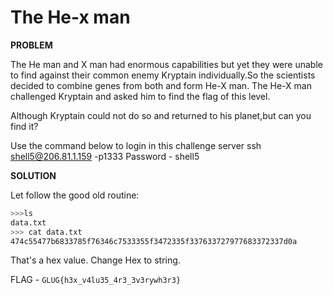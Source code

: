 # The He-x man

__PROBLEM__

The He man and X man had enormous capabilities but yet they were unable to find against their common enemy Kryptain individually.So the scientists decided to combine genes from both and form He-X man. The He-X man challenged Kryptain and asked him to find the flag of this level.

Although Kryptain could not do so and returned to his planet,but can you find it?

Use the command below to login in this challenge server
ssh shell5@206.81.1.159 -p1333
Password - shell5

__SOLUTION__

Let follow the good old routine:

```bash
>>>ls
data.txt
>>> cat data.txt
474c55477b6833785f76346c7533355f3472335f337633727977683372337d0a
```

That's a hex value. Change Hex to string.

FLAG - `GLUG{h3x_v4lu35_4r3_3v3rywh3r3}`
